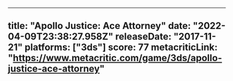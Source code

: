 
---
title: "Apollo Justice: Ace Attorney"
date: "2022-04-09T23:38:27.958Z"
releaseDate: "2017-11-21"
platforms: ["3ds"]
score: 77
metacriticLink: "https://www.metacritic.com/game/3ds/apollo-justice-ace-attorney"
---
